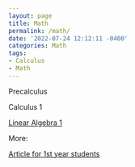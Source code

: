 ```yaml
---
layout: page
title: Math 
permalink: /math/
date: '2022-07-24 12:12:11 -0400'
categories: Math
tags:
- Calculus
- Math
---
```


Precalculus

Calculus 1

[Linear Algebra 1](https://github.com/avipars/CS-Resources/tree/main/math/linearalgebra)

More: 

[Article for 1st year students](https://tech.aviparshan.com/2022/06/math-required-for-computer-science-1st.html)
